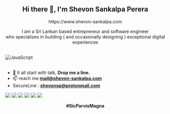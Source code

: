 <h2 align="center">Hi there 👋, I'm Shevon Sankalpa Perera</h2>
<p align="center">https://www.shevon-sankalpa.com</p>
<p align="center">I am a Sri Lankan based entrepreneur and software engineer<br>who specializes in building ( and occasionally designing ) exceptional digital experiences</p>




<br>
<img align="center" alt="JavaScript" src="https://shevon-sankalpa.com/x/4.jpg" />
<br><br>

- 💬 It all start with talk, **Drop me a line.**
- 📫 reach me **mail@shevon-sankalpa.com**
- SecureLine : **shevonsp@protonmail.com**


[<img src="https://img.shields.io/badge/-CONNECT-blue?style=for-the-badge&logo=facebook&logoColor=white" />][facebook]
[<img src="https://img.shields.io/badge/-CONNECT-blue?style=for-the-badge&logo=Linkedin" />][linkedin]
[<img src="https://img.shields.io/badge/-Follow-E4405F?style=for-the-badge&logo=Instagram&logoColor=white" />][instagram]
[<img src="https://img.shields.io/badge/-Follow-blue?style=for-the-badge&logo=Twitter&logoColor=white" />][twitter]
[<img src="https://img.shields.io/badge/-Follow-FFE59D?style=for-the-badge&logo=clubhouse&logoColor=black" />][clubhouse]
[<img src="https://img.shields.io/badge/-message-37AFE2?style=for-the-badge&logo=telegram&logoColor=white" />][telegram]

<p align="center"><b>#SicParvisMagna</b></p>

[facebook]: https://www.facebook.com/shevonsankalpa
[linkedin]: https://www.linkedin.com/in/shevonsankalpa
[instagram]: https://www.instagram.com/shevon-sankalpa
[twitter]: https://www.twitter.com/
[clubhouse]: https://www.clubhouse.com
[Telegram]: https://www.clubhouse.com
